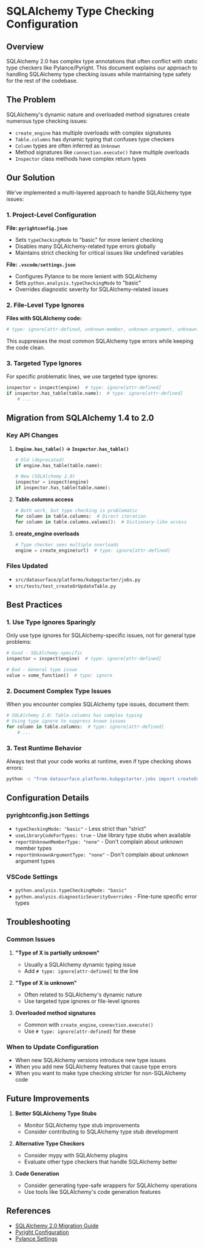 # SQLAlchemy Type Checking Configuration

## Overview

SQLAlchemy 2.0 has complex type annotations that often conflict with static type checkers like Pylance/Pyright. This document explains our approach to handling SQLAlchemy type checking issues while maintaining type safety for the rest of the codebase.

## The Problem

SQLAlchemy's dynamic nature and overloaded method signatures create numerous type checking issues:

- `create_engine` has multiple overloads with complex signatures
- `Table.columns` has dynamic typing that confuses type checkers
- `Column` types are often inferred as `Unknown`
- Method signatures like `connection.execute()` have multiple overloads
- `Inspector` class methods have complex return types

## Our Solution

We've implemented a multi-layered approach to handle SQLAlchemy type issues:

### 1. Project-Level Configuration

**File: `pyrightconfig.json`**
- Sets `typeCheckingMode` to "basic" for more lenient checking
- Disables many SQLAlchemy-related type errors globally
- Maintains strict checking for critical issues like undefined variables

**File: `.vscode/settings.json`**
- Configures Pylance to be more lenient with SQLAlchemy
- Sets `python.analysis.typeCheckingMode` to "basic"
- Overrides diagnostic severity for SQLAlchemy-related issues

### 2. File-Level Type Ignores

**Files with SQLAlchemy code:**
```python
# type: ignore[attr-defined, unknown-member, unknown-argument, unknown-variable, unknown-parameter]
```

This suppresses the most common SQLAlchemy type errors while keeping the code clean.

### 3. Targeted Type Ignores

For specific problematic lines, we use targeted type ignores:

```python
inspector = inspect(engine)  # type: ignore[attr-defined]
if inspector.has_table(table.name):  # type: ignore[attr-defined]
    # ...
```

## Migration from SQLAlchemy 1.4 to 2.0

### Key API Changes

1. **`Engine.has_table()` → `Inspector.has_table()`**
   ```python
   # Old (deprecated)
   if engine.has_table(table.name):
   
   # New (SQLAlchemy 2.0)
   inspector = inspect(engine)
   if inspector.has_table(table.name):
   ```

2. **Table.columns access**
   ```python
   # Both work, but type checking is problematic
   for column in table.columns:  # Direct iteration
   for column in table.columns.values():  # Dictionary-like access
   ```

3. **create_engine overloads**
   ```python
   # Type checker sees multiple overloads
   engine = create_engine(url)  # type: ignore[attr-defined]
   ```

### Files Updated

- `src/datasurface/platforms/kubpgstarter/jobs.py`
- `src/tests/test_createOrUpdateTable.py`

## Best Practices

### 1. Use Type Ignores Sparingly

Only use type ignores for SQLAlchemy-specific issues, not for general type problems:

```python
# Good - SQLAlchemy-specific
inspector = inspect(engine)  # type: ignore[attr-defined]

# Bad - General type issue
value = some_function()  # type: ignore
```

### 2. Document Complex Type Issues

When you encounter complex SQLAlchemy type issues, document them:

```python
# SQLAlchemy 2.0: Table.columns has complex typing
# Using type ignore to suppress known issues
for column in table.columns:  # type: ignore[attr-defined]
    # ...
```

### 3. Test Runtime Behavior

Always test that your code works at runtime, even if type checking shows errors:

```bash
python -c "from datasurface.platforms.kubpgstarter.jobs import createOrUpdateTable; print('Working!')"
```

## Configuration Details

### pyrightconfig.json Settings

- `typeCheckingMode: "basic"` - Less strict than "strict"
- `useLibraryCodeForTypes: true` - Use library type stubs when available
- `reportUnknownMemberType: "none"` - Don't complain about unknown member types
- `reportUnknownArgumentType: "none"` - Don't complain about unknown argument types

### VSCode Settings

- `python.analysis.typeCheckingMode: "basic"`
- `python.analysis.diagnosticSeverityOverrides` - Fine-tune specific error types

## Troubleshooting

### Common Issues

1. **"Type of X is partially unknown"**
   - Usually a SQLAlchemy dynamic typing issue
   - Add `# type: ignore[attr-defined]` to the line

2. **"Type of X is unknown"**
   - Often related to SQLAlchemy's dynamic nature
   - Use targeted type ignores or file-level ignores

3. **Overloaded method signatures**
   - Common with `create_engine`, `connection.execute()`
   - Use `# type: ignore[attr-defined]` for these

### When to Update Configuration

- When new SQLAlchemy versions introduce new type issues
- When you add new SQLAlchemy features that cause type errors
- When you want to make type checking stricter for non-SQLAlchemy code

## Future Improvements

1. **Better SQLAlchemy Type Stubs**
   - Monitor SQLAlchemy type stub improvements
   - Consider contributing to SQLAlchemy type stub development

2. **Alternative Type Checkers**
   - Consider mypy with SQLAlchemy plugins
   - Evaluate other type checkers that handle SQLAlchemy better

3. **Code Generation**
   - Consider generating type-safe wrappers for SQLAlchemy operations
   - Use tools like SQLAlchemy's code generation features

## References

- [SQLAlchemy 2.0 Migration Guide](https://docs.sqlalchemy.org/en/20/changelog/migration_20.html)
- [Pyright Configuration](https://github.com/microsoft/pyright/blob/main/docs/configuration.md)
- [Pylance Settings](https://github.com/microsoft/pylance-release/blob/main/DIAGNOSTIC_SEVERITY_RULES.md) 